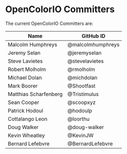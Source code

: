 <!-- SPDX-License-Identifier: CC-BY-4.0 -->
<!-- Copyright Contributors to the OpenColorIO project. -->

# OpenColorIO Committers

The current OpenColorIO Committers are:

| Name           | GitHub ID |
| -------------- | -----------------
| Malcolm Humphreys | @malcolmhumphreys |
| Jeremy Selan | @jeremyselan |
| Steve Lavietes | @stevelavietes |
| Robert Molholm | @rmolholm |
| Michael Dolan | @michdolan |
| Mark Boorer | @Shootfast |
| Matthias Scharfenberg | @Tristimulus |
| Sean Cooper | @scoopxyz
| Patrick Hodoul | @hodoulp
| Cottalango Leon | @loorthu
| Doug Walker | @doug-walker |
| Kevin Wheatley | @KevinJW |
| Bernard Lefebvre | @BernardLefebvre |
